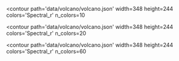 <contour
    path='data/volcano/volcano.json'
    width=348
    height=244
    colors='Spectral_r'
    n_colors=10
>
</contour>

<contour
    path='data/volcano/volcano.json'
    width=348
    height=244
    colors='Spectral_r'
    n_colors=20
>
</contour>

<contour
    path='data/volcano/volcano.json'
    width=348
    height=244
    colors='Spectral_r'
    n_colors=60
>
</contour>

